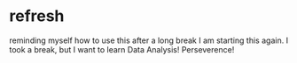 # refresh
reminding myself how to use this after a long break
I am starting this again.  I took a break, but I want to learn Data Analysis!  Perseverence!
